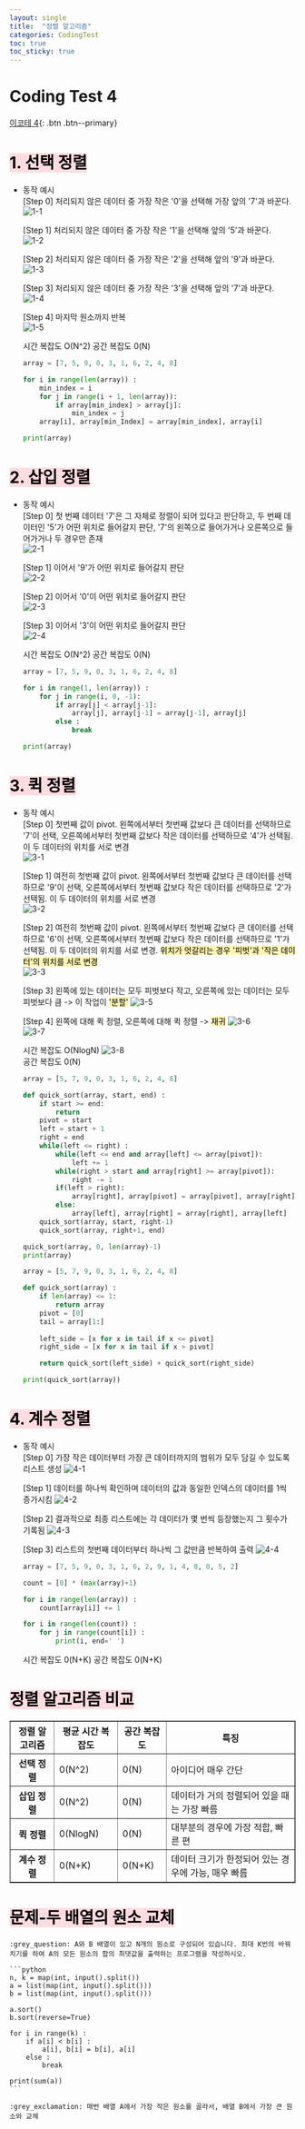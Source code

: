 ```yaml
---
layout: single
title:  "정렬 알고리즘"
categories: CodingTest
toc: true
toc_sticky: true
---
```


# Coding Test 4

[이코테 4](https://www.youtube.com/watch?v=KGyK-pNvWos&list=PLRx0vPvlEmdAghTr5mXQxGpHjWqSz0dgC&index=4){: .btn .btn--primary}

# <mark style='background-color: #ffdce0'>1. 선택 정렬</mark>
- 동작 예시  
    [Step 0] 처리되지 않은 데이터 중 가장 작은 '0'을 선택해 가장 앞의 '7'과 바꾼다.  
    ![1-1](https://user-images.githubusercontent.com/63334368/162913895-5e298c9d-7eae-449c-b1f0-fd84c3e77259.png)  

    [Step 1] 처리되지 않은 데이터 중 가장 작은 '1'을 선택해 앞의 '5'과 바꾼다.  
    ![1-2](https://user-images.githubusercontent.com/63334368/162913896-977fefc2-62f5-450e-8413-4ca593150755.png)  

    [Step 2] 처리되지 않은 데이터 중 가장 작은 '2'을 선택해 앞의 '9'과 바꾼다.  
    ![1-3](https://user-images.githubusercontent.com/63334368/162913898-b02bb5c2-9030-4263-a826-61aadaaaf9aa.png)  

    [Step 3] 처리되지 않은 데이터 중 가장 작은 '3'을 선택해 앞의 '7'과 바꾼다.  
    ![1-4](https://user-images.githubusercontent.com/63334368/162913827-cdf1f55f-458a-4e38-a2a3-360bf40630f7.png)  

    [Step 4] 마지막 원소까지 반복  
    ![1-5](https://user-images.githubusercontent.com/63334368/162913835-ba942460-da6b-49b7-a43d-3a141ec79aa8.png)   

    시간 복잡도 O(N^2)
    공간 복잡도 0(N)

    ```python
    array = [7, 5, 9, 0, 3, 1, 6, 2, 4, 8]

    for i in range(len(array)) :
        min_index = i
        for j in range(i + 1, len(array)):
            if array[min_index] > array[j]:
                min_index = j
        array[i], array[min_Index] = array[min_index], array[i]
    
    print(array)
    ```

# <mark style='background-color: #ffdce0'>2. 삽입 정렬</mark>
- 동작 예시  
    [Step 0] 첫 번째 데이터 '7'은 그 자체로 정렬이 되어 있다고 판단하고, 두 번째 데이터인 '5'가 어떤 위치로 들어갈지 판단, '7'의 왼쪽으로 들어가거나 오른쪽으로 들어가거나 두 경우만 존재  
    ![2-1](https://user-images.githubusercontent.com/63334368/162913838-c50998eb-fad4-4d0b-8db9-9b48ebd93082.png)  

    [Step 1] 이어서 '9'가 어떤 위치로 들어갈지 판단  
    ![2-2](https://user-images.githubusercontent.com/63334368/162913842-0d335eed-3d28-4d4d-bc91-49303178c5e1.png)  

    [Step 2] 이어서 '0'이 어떤 위치로 들어갈지 판단  
    ![2-3](https://user-images.githubusercontent.com/63334368/162913845-ea74770a-a622-4604-8a03-fb1f609897f4.png)  

    [Step 3] 이어서 '3'이 어떤 위치로 들어갈지 판단  
    ![2-4](https://user-images.githubusercontent.com/63334368/162913851-a5054ec1-506c-4e8c-a22e-0d85b9cd0eb8.png)  

    시간 복잡도 O(N^2)
    공간 복잡도 0(N)

    ```python
    array = [7, 5, 9, 0, 3, 1, 6, 2, 4, 8]

    for i in range(1, len(array)) :
        for j in range(i, 0, -1):
            if array[j] < array[j-1]:
                array[j], array[j-1] = array[j-1], array[j]
            else :
                break

    print(array)
    ```

# <mark style='background-color: #ffdce0'>3. 퀵 정렬</mark>
- 동작 예시  
    [Step 0] 첫번째 값이 pivot. 왼쪽에서부터 첫번째 값보다 큰 데이터를 선택하므로 '7'이 선택, 오른쪽에서부터 첫번째 값보다 작은 데이터를 선택하므로 '4'가 선택됨. 이 두 데이터의 위치를 서로 변경  
    ![3-1](https://user-images.githubusercontent.com/63334368/162913859-3288bccc-03a7-4648-bb8f-13b23e44131f.png)  

    [Step 1] 여전히 첫번째 값이 pivot. 왼쪽에서부터 첫번째 값보다 큰 데이터를 선택하므로 '9'이 선택, 오른쪽에서부터 첫번째 값보다 작은 데이터를 선택하므로 '2'가 선택됨. 이 두 데이터의 위치를 서로 변경  
    ![3-2](https://user-images.githubusercontent.com/63334368/162913861-baddd236-5182-4c4d-b51c-fec8f0bf1691.png)  

    [Step 2] 여전히 첫번째 값이 pivot. 왼쪽에서부터 첫번째 값보다 큰 데이터를 선택하므로 '6'이 선택, 오른쪽에서부터 첫번째 값보다 작은 데이터를 선택하므로 '1'가 선택됨. 이 두 데이터의 위치를 서로 변경. <mark style='background-color: #fff5b1'>위치가 엇갈리는 경우 '피벗'과 '작은 데이터'의 위치를 서로 변경</mark>  
    ![3-3](https://user-images.githubusercontent.com/63334368/162913867-0f77d014-5b6c-4cc9-85ad-d76bd179a746.png)   

    [Step 3] 왼쪽에 있는 데이터는 모두 피벗보다 작고, 오른쪽에 있는 데이터는 모두 피벗보다 큼 -> 이 작업이 <mark style='background-color: #fff5b1'>'분할'</mark> 
    ![3-5](https://user-images.githubusercontent.com/63334368/162913869-2bc95031-4187-4fc0-9ef5-ba8340e93ee9.png)   

    [Step 4] 왼쪽에 대해 퀵 정렬, 오른쪽에 대해 퀵 정렬 -> <mark style='background-color: #fff5b1'>재귀</mark> 
    ![3-6](https://user-images.githubusercontent.com/63334368/162913872-b6dfef4e-6c21-4ee6-90ce-331f67a331f2.png)  
    ![3-7](https://user-images.githubusercontent.com/63334368/162913874-41ba5dfd-ffe2-4054-a6b0-47602be23cae.png)  

    시간 복잡도 O(NlogN)
    ![3-8](https://user-images.githubusercontent.com/63334368/162913876-d73dda32-2f29-45e2-b88d-80c8352759f7.png)  
    공간 복잡도 0(N)

    ```python
    array = [5, 7, 9, 0, 3, 1, 6, 2, 4, 8]

    def quick_sort(array, start, end) :
        if start >= end:
            return
        pivot = start
        left = start + 1
        right = end
        while(left <= right) :
            while(left <= end and array[left] <= array[pivot]):
                left += 1
            while(right > start and array[right] >= array[pivot]):
                right -= 1
            if(left > right):
                array[right], array[pivot] = array[pivot], array[right]
            else:
                array[left], array[right] = array[right], array[left]
        quick_sort(array, start, right-1)
        quick_sort(array, right+1, end)

    quick_sort(array, 0, len(array)-1)
    print(array)
    ```
    ```python
    array = [5, 7, 9, 0, 3, 1, 6, 2, 4, 8]

    def quick_sort(array) :
        if len(array) <= 1:
            return array
        pivot = [0]
        tail = array[1:]
        
        left_side = [x for x in tail if x <= pivot]
        right_side = [x for x in tail if x > pivot]

        return quick_sort(left_side) + quick_sort(right_side)

    print(quick_sort(array))
    ```

# <mark style='background-color: #ffdce0'>4. 계수 정렬</mark>
- 동작 예시  
    [Step 0] 가장 작은 데이터부터 가장 큰 데이터까지의 범위가 모두 담길 수 있도록 리스트 생성
    ![4-1](https://user-images.githubusercontent.com/63334368/162913880-92d8a3af-893f-48b8-a922-383d655bfc47.png)  

    [Step 1] 데이터를 하나씩 확인하며 데이터의 값과 동일한 인덱스의 데이터를 1씩 증가시킴
    ![4-2](https://user-images.githubusercontent.com/63334368/162913885-5d9df11b-1e4f-4f82-90ae-7fd9a3bc14dc.png)  

    [Step 2] 결과적으로 최종 리스트에는 각 데이터가 몇 번씩 등장했는지 그 횟수가 기록됨
    ![4-3](https://user-images.githubusercontent.com/63334368/162913890-018d4f59-c4c6-4fc1-ae76-e9b8edf4ae58.png)  

    [Step 3] 리스트의 첫번째 데이터부터 하나씩 그 값만큼 반복하여 출력
    ![4-4](https://user-images.githubusercontent.com/63334368/162913893-52516ae9-4118-406a-bbbc-6a4b6ad1dfc9.png)  

    ```python
    array = [7, 5, 9, 0, 3, 1, 6, 2, 9, 1, 4, 8, 0, 5, 2]

    count = [0] * (max(array)+1)

    for i in range(len(array)) :
        count[array[i]] += 1 
    
    for i in range(len(count)) :
        for j in range(count[i]) :
            print(i, end=' ')
    ```  

    시간 복잡도 0(N+K)
    공간 복잡도 0(N+K)

# <mark style='background-color: #ffdce0'>정렬 알고리즘 비교</mark>

<div>
    <style scoped>
        .dataframe tbody tr th:only-of-type {
            vertical-align: middle;
        }
        .dataframe tbody tr th {
            vertical-align: top;
        }
        .dataframe thead th{
            text-align: center;
        }
        .dataframe thead td{
            text-align: center;
        }
    </style>
    <table border = "1" class="dataframe">
        <thead>
            <tr style="text-align: right;">
                <th>정렬 알고리즘</th>
                <th>평균 시간 복잡도</th>
                <th>공간 복잡도</th>
                <th>특징</th>
            </tr>
        </thead>
        <tbody>
            <tr>
                <th>선택 정렬</th>
                <td>0(N^2)</td>
                <td>0(N)</td>
                <td>아이디어 매우 간단</td>
            </tr>
            <tr>
                <th>삽입 정렬</th>
                <td>0(N^2)</td>
                <td>0(N)</td>
                <td>데이터가 거의 정렬되어 있을 때는 가장 빠름</td>
            </tr>
            <tr>
                <th>퀵 정렬</th>
                <td>0(NlogN)</td>
                <td>0(N)</td>
                <td>대부분의 경우에 가장 적합, 빠른 편</td>
            </tr>
            <tr>
                <th>계수 정렬</th>
                <td>0(N+K)</td>
                <td>0(N+K)</td>
                <td> 데이터 크기가 한정되어 있는 경우에 가능, 매우 빠름</td>
            </tr>
        </tbody>
    </table>
</div>

# <mark style='background-color: #ffdce0'>문제-두 배열의 원소 교체</mark>
    :grey_question: A와 B 배열이 있고 N개의 원소로 구성되어 있습니다. 최대 K번의 바꿔치기를 하여 A의 모든 원소의 합의 최댓값을 출력하는 프로그램을 작성하시오.   

    ```python
    n, k = map(int, input().split())
    a = list(map(int, input().split()))
    b = list(map(int, input().split()))

    a.sort()
    b.sort(reverse=True)

    for i in range(k) :
        if a[i] < b[i] :
            a[i], b[i] = b[i], a[i]
        else :
            break

    print(sum(a))
    ```  

    :grey_exclamation: 매번 배열 A에서 가장 작은 원소를 골라서, 배열 B에서 가장 큰 원소와 교체